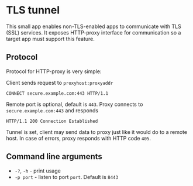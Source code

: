 TLS tunnel
==========

This small app enables non-TLS-enabled apps to communicate with TLS (SSL) services. It exposes HTTP-proxy interface for communication so a target app must support this feature.

Protocol
--------

Protocol for HTTP-proxy is very simple:

Client sends request to `proxyhost:proxyaddr`

```
CONNECT secure.example.com:443 HTTP/1.1
```

Remote port is optional, default is `443`.
Proxy connects to `secure.example.com:443` and responds

```
HTTP/1.1 200 Connection Established
```

Tunnel is set, client may send data to proxy just like it would do to a remote host.
In case of errors, proxy responds with HTTP code `405`.

Command line arguments
----------------------

  * `-?`, `-h` - print usage
  * `-p port` - listen to port `port`. Default is `8443`